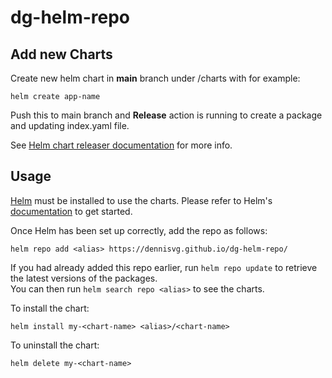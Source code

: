 # dg-helm-repo
## Add new Charts
Create new helm chart in **main** branch under /charts with for example:

    helm create app-name

Push this to main branch and **Release** action is running to create a package and updating index.yaml file.

See [Helm chart releaser documentation](https://helm.sh/docs/howto/chart_releaser_action/) for more info.

## Usage

[Helm](https://helm.sh) must be installed to use the charts.  Please refer to
Helm's [documentation](https://helm.sh/docs) to get started.

Once Helm has been set up correctly, add the repo as follows:

    helm repo add <alias> https://dennisvg.github.io/dg-helm-repo/

If you had already added this repo earlier, run `helm repo update` to retrieve
the latest versions of the packages.  
You can then run `helm search repo <alias>` to see the charts.

To install the <chart-name> chart:

    helm install my-<chart-name> <alias>/<chart-name>

To uninstall the chart:

    helm delete my-<chart-name>
